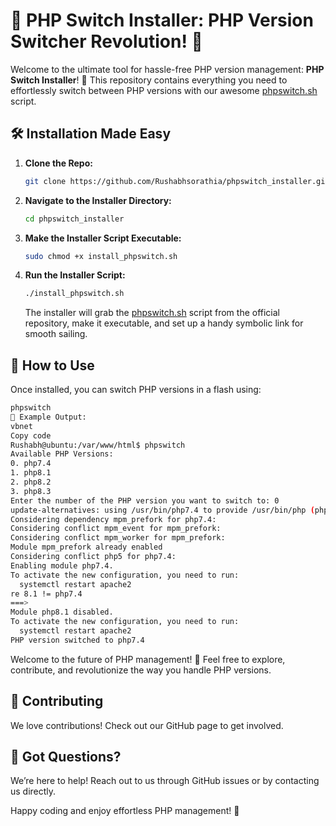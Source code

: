 # 🚀 PHP Switch Installer: PHP Version Switcher Revolution! 🚀

Welcome to the ultimate tool for hassle-free PHP version management: **PHP Switch Installer**! 🎉 This repository contains everything you need to effortlessly switch between PHP versions with our awesome [phpswitch.sh](https://github.com/Rushabhsorathia/phpswitch) script.

## 🛠️ Installation Made Easy

1. **Clone the Repo:**

    ```bash
    git clone https://github.com/Rushabhsorathia/phpswitch_installer.git
    ```

2. **Navigate to the Installer Directory:**

    ```bash
    cd phpswitch_installer
    ```

3. **Make the Installer Script Executable:**

    ```bash
    sudo chmod +x install_phpswitch.sh
    ```

4. **Run the Installer Script:**

    ```bash
    ./install_phpswitch.sh
    ```

    The installer will grab the [phpswitch.sh](https://github.com/Rushabhsorathia/phpswitch/blob/main/phpswitch.sh) script from the official repository, make it executable, and set up a handy symbolic link for smooth sailing.

## 🚀 How to Use

Once installed, you can switch PHP versions in a flash using:

```bash
phpswitch
🌟 Example Output:
vbnet
Copy code
Rushabh@ubuntu:/var/www/html$ phpswitch
Available PHP Versions:
0. php7.4
1. php8.1
2. php8.2
3. php8.3
Enter the number of the PHP version you want to switch to: 0
update-alternatives: using /usr/bin/php7.4 to provide /usr/bin/php (php) in manual mode
Considering dependency mpm_prefork for php7.4:
Considering conflict mpm_event for mpm_prefork:
Considering conflict mpm_worker for mpm_prefork:
Module mpm_prefork already enabled
Considering conflict php5 for php7.4:
Enabling module php7.4.
To activate the new configuration, you need to run:
  systemctl restart apache2
re 8.1 != php7.4
===>
Module php8.1 disabled.
To activate the new configuration, you need to run:
  systemctl restart apache2
PHP version switched to php7.4
```
Welcome to the future of PHP management! 🌟 Feel free to explore, contribute, and revolutionize the way you handle PHP versions.

## 🤝 Contributing
We love contributions! Check out our GitHub page to get involved.

## 💬 Got Questions?
We’re here to help! Reach out to us through GitHub issues or by contacting us directly.

Happy coding and enjoy effortless PHP management! 🚀
